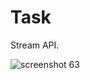 # Task
Stream API.

![screenshot 63](https://user-images.githubusercontent.com/15280792/45073411-d402ca80-b0fc-11e8-9c2c-0869cc0acfe0.png)
